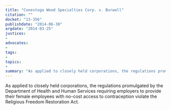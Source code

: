 ```yaml
---
title: "Conestoga Wood Specialties Corp. v. Burwell"
citation: ""
docket: "13-356"
publishdate: "2014-06-30"
argdate: "2014-03-25"
justices:
- 
advocates:
- 
tags:
- 
topics:
- 
summary: "As applied to closely held corporations, the regulations promulgated by the Department of Health and Human Services requiring employers to provide their female employees with no-cost access to contraception violate the Religious Freedom Restoration Act."
---
```

As applied to closely held corporations, the regulations promulgated by the Department of Health and Human Services requiring employers to provide their female employees with no-cost access to contraception violate the Religious Freedom Restoration Act.

